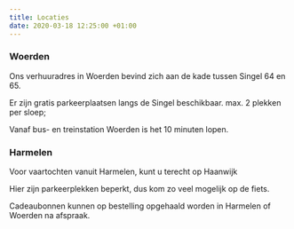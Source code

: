 ```yaml
---
title: Locaties
date: 2020-03-18 12:25:00 +01:00
---
```


### Woerden

Ons verhuuradres in Woerden bevind zich aan de kade tussen Singel 64 en 65. 

Er zijn gratis parkeerplaatsen langs de Singel beschikbaar.
max. 2 plekken per sloep; 

Vanaf bus- en treinstation Woerden is het 10 minuten lopen.

### Harmelen

Voor vaartochten vanuit Harmelen, kunt u terecht op Haanwijk

Hier zijn parkeerplekken beperkt, dus kom zo veel mogelijk op de fiets.

Cadeaubonnen kunnen op bestelling opgehaald worden in Harmelen of Woerden na afspraak.
